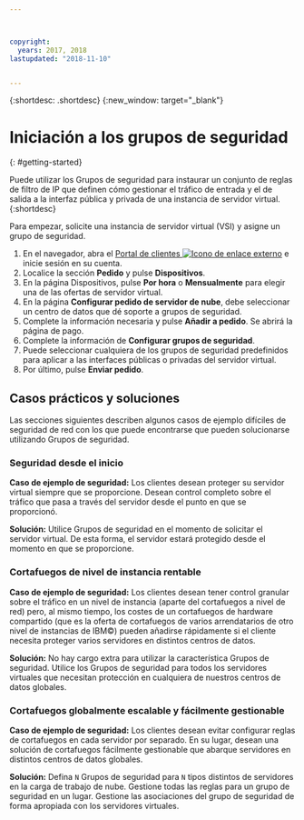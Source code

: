```yaml
---



copyright:
  years: 2017, 2018
lastupdated: "2018-11-10"


---
```


{:shortdesc: .shortdesc}
{:new_window: target="_blank"}

# Iniciación a los grupos de seguridad
{: #getting-started}

Puede utilizar los Grupos de seguridad para instaurar un conjunto de reglas de filtro de IP que definen cómo gestionar el tráfico de entrada y el de salida a la interfaz pública y privada de una instancia de servidor virtual.
{:shortdesc}

Para empezar, solicite una instancia de servidor virtual (VSI) y asigne un grupo de seguridad.

1. En el navegador, abra el [Portal de clientes ![Icono de enlace externo](../../icons/launch-glyph.svg "Icono de enlace externo")](https://control.softlayer.com/) e inicie sesión en su cuenta.
2. Localice la sección **Pedido** y pulse **Dispositivos**.
3. En la página Dispositivos, pulse **Por hora** o **Mensualmente** para elegir una de las ofertas de servidor virtual.
4. En la página **Configurar pedido de servidor de nube**, debe seleccionar un centro de datos que dé soporte a grupos de seguridad.
5. Complete la información necesaria y pulse **Añadir a pedido**. Se abrirá la página de pago.
6. Complete la información de **Configurar grupos de seguridad**.
7. Puede seleccionar cualquiera de los grupos de seguridad predefinidos para aplicar a las interfaces públicas o privadas del servidor virtual.
8. Por último, pulse **Enviar pedido**.

## Casos prácticos y soluciones
Las secciones siguientes describen algunos casos de ejemplo difíciles de seguridad de red con los que puede encontrarse que pueden solucionarse utilizando Grupos de seguridad.

### Seguridad desde el inicio
**Caso de ejemplo de seguridad:** Los clientes desean proteger su servidor virtual siempre que se proporcione. Desean control completo sobre el tráfico que pasa a través del servidor desde el punto en que se proporcionó.

**Solución:** Utilice Grupos de seguridad en el momento de solicitar el servidor virtual. De esta forma, el servidor estará protegido desde el momento en que se proporcione.

### Cortafuegos de nivel de instancia rentable
**Caso de ejemplo de seguridad:** Los clientes desean tener control granular sobre el tráfico en un nivel de instancia (aparte del cortafuegos a nivel de red) pero, al mismo tiempo, los costes de un cortafuegos de hardware compartido (que es la oferta de cortafuegos de varios arrendatarios de otro nivel de instancias de IBM©) pueden añadirse rápidamente si el cliente necesita proteger varios servidores en distintos centros de datos.

**Solución:** No hay cargo extra para utilizar la característica Grupos de seguridad. Utilice los Grupos de seguridad para todos los servidores virtuales que necesitan protección en cualquiera de nuestros centros de datos globales.

### Cortafuegos globalmente escalable y fácilmente gestionable
**Caso de ejemplo de seguridad:** Los clientes desean evitar configurar reglas de cortafuegos en cada servidor por separado. En su lugar, desean una solución de cortafuegos fácilmente gestionable que abarque servidores en distintos centros de datos globales.

**Solución:** Defina `N` Grupos de seguridad para `N` tipos distintos de servidores en la carga de trabajo de nube. Gestione todas las reglas para un grupo de seguridad en un lugar. Gestione las asociaciones del grupo de seguridad de forma apropiada con los servidores virtuales.

